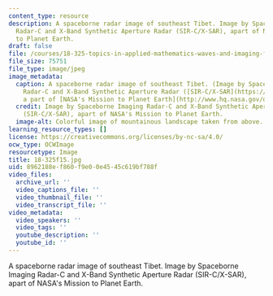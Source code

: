 ```yaml
---
content_type: resource
description: A spaceborne radar image of southeast Tibet. Image by Spaceborne Imaging
  Radar-C and X-Band Synthetic Aperture Radar (SIR-C/X-SAR), apart of NASA's Mission
  to Planet Earth.
draft: false
file: /courses/18-325-topics-in-applied-mathematics-waves-and-imaging-fall-2015/8962188ef860f9e00e4545c619bf788f_18-325f15.jpg
file_size: 75751
file_type: image/jpeg
image_metadata:
  caption: A spaceborne radar image of southeast Tibet. (Image by Spaceborne Imaging
    Radar-C and X-Band Synthetic Aperture Radar ([SIR-C/X-SAR](https://www.jpl.nasa.gov/missions/spaceborne-imaging-radar-c-x-band-synthetic-aperture-radar-sir-c-x-sar)),
    a part of [NASA's Mission to Planet Earth](http://www.hq.nasa.gov/office/nsp/mtpe.htm).)
  credit: Image by Spaceborne Imaging Radar-C and X-Band Synthetic Aperture Radar
    (SIR-C/X-SAR), apart of NASA's Mission to Planet Earth.
  image-alt: Colorful image of mountainous landscape taken from above.
learning_resource_types: []
license: https://creativecommons.org/licenses/by-nc-sa/4.0/
ocw_type: OCWImage
resourcetype: Image
title: 18-325f15.jpg
uid: 8962188e-f860-f9e0-0e45-45c619bf788f
video_files:
  archive_url: ''
  video_captions_file: ''
  video_thumbnail_file: ''
  video_transcript_file: ''
video_metadata:
  video_speakers: ''
  video_tags: ''
  youtube_description: ''
  youtube_id: ''
---
```

A spaceborne radar image of southeast Tibet. Image by Spaceborne Imaging Radar-C and X-Band Synthetic Aperture Radar (SIR-C/X-SAR), apart of NASA's Mission to Planet Earth.